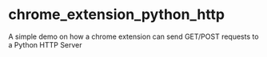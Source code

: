 # chrome_extension_python_http
A simple demo on how a chrome extension can send GET/POST requests to a Python HTTP Server
